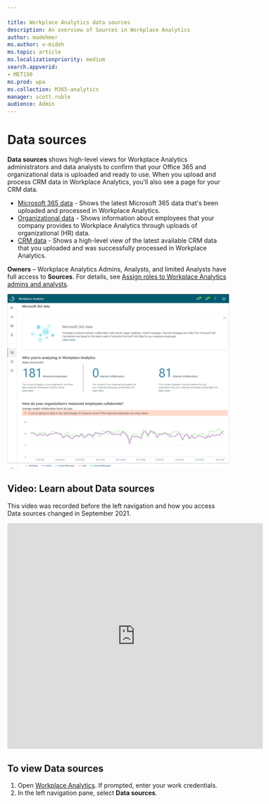 ```yaml
---

title: Workplace Analytics data sources
description: An overview of Sources in Workplace Analytics 
author: madehmer
ms.author: v-mideh
ms.topic: article
ms.localizationpriority: medium 
search.appverid:
- MET150
ms.prod: wpa
ms.collection: M365-analytics
manager: scott.ruble
audience: Admin
---
```


# Data sources

**Data sources** shows high-level views for Workplace Analytics administrators and data analysts to confirm that your Office 365 and organizational data is uploaded and ready to use. When you upload and process CRM data in Workplace Analytics, you'll also see a page for your CRM data.

* [Microsoft 365 data](office-365-data.md) - Shows the latest Microsoft 365 data that's been uploaded and processed in Workplace Analytics.
* [Organizational data](organizational-data.md) - Shows information about employees that your company provides to Workplace Analytics through uploads of organizational (HR) data.
* [CRM data](crm-data.md) - Shows a high-level view of the latest available CRM data that you uploaded and was successfully processed in Workplace Analytics.

**Owners** – Workplace Analytics Admins, Analysts, and limited Analysts have full access to **Sources**. For details, see [Assign roles to Workplace Analytics admins and analysts](../setup/assign-roles-to-wpa-admins.md).

![Data sources.](../images/WpA/Use/m365data.png)

## Video: Learn about Data sources

This video was recorded before the left navigation and how you access Data sources changed in September 2021.
<!-- FOR THIS VIDEO LINK, VERIFY THE EMBED/SCREEN SETTINGS. 
WE USE THE FOLLOWING ONES IN OTHER PLACES: 

<iframe allowfullscreen="" mozallowfullscreen="" webkitallowfullscreen=""></iframe>
-->

<iframe src="https://player.vimeo.com/video/434890175" width="580" height="512" frameborder="0" allow="autoplay; fullscreen" allowfullscreen></iframe>

## To view Data sources

1. Open [Workplace Analytics](https://workplaceanalytics.office.com). If prompted, enter your work credentials.
2. In the left navigation pane, select **Data sources**.

